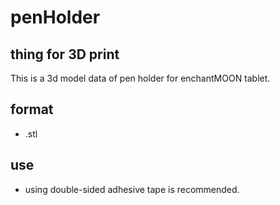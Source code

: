 # penHolder
## thing for 3D print
This is a 3d model data of pen holder for enchantMOON tablet.
## format
- .stl

## use
- using double-sided adhesive tape is recommended.
